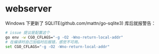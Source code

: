 # webserver

Windows 下更新了 SQLITE(github.com/mattn/go-sqlite3) 库后就报警告：
```bash
# issue 提议是配置这个
go env -w CGO_CFLAGS="-g -O2 -Wno-return-local-addr"
# 在编译时自己加临时后报错，感觉不可用。
set CGO_CFLAGS="-g -O2 -Wno-return-local-addr"
```